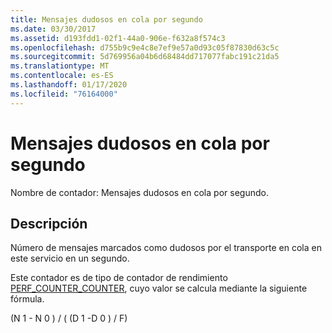 ```yaml
---
title: Mensajes dudosos en cola por segundo
ms.date: 03/30/2017
ms.assetid: d193fdd1-02f1-44a0-906e-f632a8f574c3
ms.openlocfilehash: d755b9c9e4c8e7ef9e57a0d93c05f87830d63c5c
ms.sourcegitcommit: 5d769956a04b6d68484dd717077fabc191c21da5
ms.translationtype: MT
ms.contentlocale: es-ES
ms.lasthandoff: 01/17/2020
ms.locfileid: "76164000"
---
```

# <a name="queued-poison-messages-per-second"></a>Mensajes dudosos en cola por segundo
Nombre de contador: Mensajes dudosos en cola por segundo.  
  
## <a name="description"></a>Descripción  
 Número de mensajes marcados como dudosos por el transporte en cola en este servicio en un segundo.  
  
 Este contador es de tipo de contador de rendimiento [PERF_COUNTER_COUNTER](https://docs.microsoft.com/previous-versions/windows/it-pro/windows-server-2003/cc740048(v=ws.10)), cuyo valor se calcula mediante la siguiente fórmula.  
  
 (N 1 - N 0 ) / ( (D 1 -D 0 ) / F)
